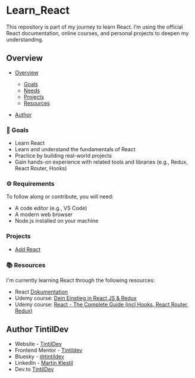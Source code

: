 # Learn_React
This repository is part of my journey to learn React. I’m using the official React documentation, online courses, and personal projects to deepen my understanding.


## Overview

- [Overview](#overview)
  - [Goals](#goals)
  - [Needs](#Needs)
  - [Projects](#projects)
  - [Resources](#resources)

- [Author](#author)

### 🎯 Goals
- Learn React
- Learn and understand the fundamentals of React
- Practice by building real-world projects
- Gain hands-on experience with related tools and libraries (e.g., Redux, React Router, Hooks)

### ⚙️ Requirements
To follow along or contribute, you will need:

- A code editor (e.g., VS Code)
- A modern web browser
- Node.js installed on your machine

### Projects
- [Add React](https://github.com/mklestil/Learn_React/tree/master/start-react)


### 📚 Resources
I'm currently learning React through the following resources:
- React [Dokumentation](https://reactjs.org/docs/getting-started.html)
- Udemy course: [Dein Einstieg in React JS & Redux](https://www.udemy.com/course/einstieg-in-react-und-redux/)
- Udemy course: [React - The Complete Guide (incl Hooks, React Router, Redux)
](https://www.udemy.com/course/react-the-complete-guide-incl-redux/)



## Author TintilDev
- Website - [TintilDev](https://github.com/tintildev)
- Frontend Mentor - [Tintildev](https://www.frontendmentor.io/profile/tintildev)
- Bluesky - [@tintildev‬](https://bsky.app/profile/tintildev.bsky.social)
- LinkedIn - [Martin Klestil](https://www.linkedin.com/in/martin-klestil/)
- Dev.to [TintilDev](https://dev.to/tintildev)

